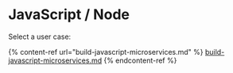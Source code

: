 # JavaScript / Node

Select a user case:

{% content-ref url="build-javascript-microservices.md" %}
[build-javascript-microservices.md](build-javascript-microservices.md)
{% endcontent-ref %}
